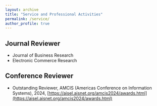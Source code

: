 ```yaml
---
layout: archive
title: "Service and Professional Activities"
permalink: /service/
author_profile: true
---
```


<h2>Journal Reviewer</h2>

- Journal of Business Research
- Electronic Commerce Research

<h2>Conference Reviewer</h2>

- Outstanding Reviewer, AMCIS (Americas Conference on Information Systems), 2024, [https://aisel.aisnet.org/amcis2024/awards.html](https://aisel.aisnet.org/amcis2024/awards.html)
